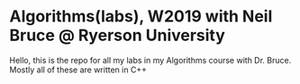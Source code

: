 # Algorithms(labs), W2019 with Neil Bruce @ Ryerson University
Hello, this is the repo for all my labs in my Algorithms course with Dr. Bruce.
Mostly all of these are written in C++
